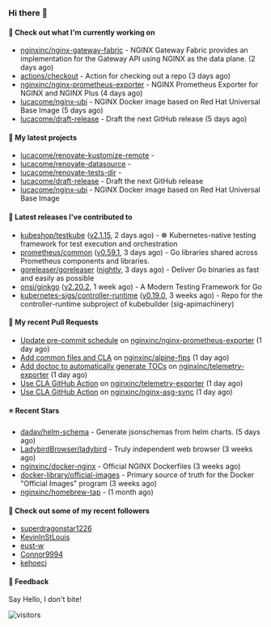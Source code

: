 ### Hi there 👋

#### 👷 Check out what I'm currently working on

- [nginxinc/nginx-gateway-fabric](https://github.com/nginxinc/nginx-gateway-fabric) - NGINX Gateway Fabric provides an implementation for the Gateway API using NGINX as the data plane. (2 days ago)
- [actions/checkout](https://github.com/actions/checkout) - Action for checking out a repo (3 days ago)
- [nginxinc/nginx-prometheus-exporter](https://github.com/nginxinc/nginx-prometheus-exporter) - NGINX Prometheus Exporter for NGINX and NGINX Plus (4 days ago)
- [lucacome/nginx-ubi](https://github.com/lucacome/nginx-ubi) - NGINX Docker image based on Red Hat Universal Base Image (5 days ago)
- [lucacome/draft-release](https://github.com/lucacome/draft-release) - Draft the next GitHub release (5 days ago)

#### 🌱 My latest projects

- [lucacome/renovate-kustomize-remote](https://github.com/lucacome/renovate-kustomize-remote) - 
- [lucacome/renovate-datasource](https://github.com/lucacome/renovate-datasource) - 
- [lucacome/renovate-tests-dir](https://github.com/lucacome/renovate-tests-dir) - 
- [lucacome/draft-release](https://github.com/lucacome/draft-release) - Draft the next GitHub release
- [lucacome/nginx-ubi](https://github.com/lucacome/nginx-ubi) - NGINX Docker image based on Red Hat Universal Base Image

#### 🔭 Latest releases I've contributed to

- [kubeshop/testkube](https://github.com/kubeshop/testkube) ([v2.1.15](https://github.com/kubeshop/testkube/releases/tag/v2.1.15), 2 days ago) - ☸️ Kubernetes-native testing framework for test execution and orchestration
- [prometheus/common](https://github.com/prometheus/common) ([v0.59.1](https://github.com/prometheus/common/releases/tag/v0.59.1), 3 days ago) - Go libraries shared across Prometheus components and libraries.
- [goreleaser/goreleaser](https://github.com/goreleaser/goreleaser) ([nightly](https://github.com/goreleaser/goreleaser/releases/tag/nightly), 3 days ago) - Deliver Go binaries as fast and easily as possible
- [onsi/ginkgo](https://github.com/onsi/ginkgo) ([v2.20.2](https://github.com/onsi/ginkgo/releases/tag/v2.20.2), 1 week ago) - A Modern Testing Framework for Go
- [kubernetes-sigs/controller-runtime](https://github.com/kubernetes-sigs/controller-runtime) ([v0.19.0](https://github.com/kubernetes-sigs/controller-runtime/releases/tag/v0.19.0), 3 weeks ago) - Repo for the controller-runtime subproject of kubebuilder (sig-apimachinery)

#### 🔨 My recent Pull Requests

- [Update pre-commit schedule](https://github.com/nginxinc/nginx-prometheus-exporter/pull/838) on [nginxinc/nginx-prometheus-exporter](https://github.com/nginxinc/nginx-prometheus-exporter) (1 day ago)
- [Add common files and CLA](https://github.com/nginxinc/alpine-fips/pull/111) on [nginxinc/alpine-fips](https://github.com/nginxinc/alpine-fips) (1 day ago)
- [Add doctoc to automatically generate TOCs](https://github.com/nginxinc/telemetry-exporter/pull/220) on [nginxinc/telemetry-exporter](https://github.com/nginxinc/telemetry-exporter) (1 day ago)
- [Use CLA GitHub Action](https://github.com/nginxinc/telemetry-exporter/pull/219) on [nginxinc/telemetry-exporter](https://github.com/nginxinc/telemetry-exporter) (1 day ago)
- [Use CLA GitHub Action](https://github.com/nginxinc/nginx-asg-sync/pull/783) on [nginxinc/nginx-asg-sync](https://github.com/nginxinc/nginx-asg-sync) (1 day ago)

#### ⭐ Recent Stars

- [dadav/helm-schema](https://github.com/dadav/helm-schema) - Generate jsonschemas from helm charts. (5 days ago)
- [LadybirdBrowser/ladybird](https://github.com/LadybirdBrowser/ladybird) - Truly independent web browser (3 weeks ago)
- [nginxinc/docker-nginx](https://github.com/nginxinc/docker-nginx) - Official NGINX Dockerfiles (3 weeks ago)
- [docker-library/official-images](https://github.com/docker-library/official-images) - Primary source of truth for the Docker &#34;Official Images&#34; program (3 weeks ago)
- [nginxinc/homebrew-tap](https://github.com/nginxinc/homebrew-tap) -  (1 month ago)

#### 👯 Check out some of my recent followers

- [superdragonstar1226](https://github.com/superdragonstar1226)
- [KevinInStLouis](https://github.com/KevinInStLouis)
- [eust-w](https://github.com/eust-w)
- [Connor9994](https://github.com/Connor9994)
- [kehoecj](https://github.com/kehoecj)

#### 💬 Feedback

Say Hello, I don't bite!

![visitors](https://visitor-badge.laobi.icu/badge?page_id=lucacome.visitor-badge)
#
